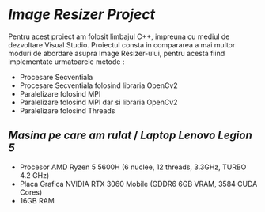 # **_Image Resizer Project_**


 Pentru acest proiect am folosit limbajul C++, impreuna cu mediul de dezvoltare Visual Studio. Proiectul consta in compararea a mai multor moduri de abordare asupra Image Resizer-ului, pentru acesta fiind implementate urmatoarele metode :
* Procesare Secventiala
* Procesare Secventiala folosind libraria OpenCv2
* Paralelizare folosind MPI
* Paralelizare folosind MPI dar si libraria OpenCv2
* Paralelizare folosind Threads

## **_Masina pe care am rulat_** / **_Laptop Lenovo Legion 5_**
* Procesor AMD Ryzen 5 5600H (6 nuclee, 12 threads, 3.3GHz, TURBO 4.2 GHz)
* Placa Grafica NVIDIA RTX 3060 Mobile (GDDR6 6GB VRAM, 3584 CUDA Cores)
* 16GB RAM


 

